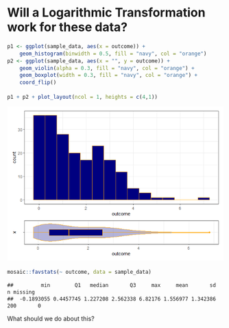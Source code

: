 Will a Logarithmic Transformation work for these data?
================

``` r
p1 <- ggplot(sample_data, aes(x = outcome)) +
    geom_histogram(binwidth = 0.5, fill = "navy", col = "orange")
p2 <- ggplot(sample_data, aes(x = "", y = outcome)) +
    geom_violin(alpha = 0.3, fill = "navy", col = "orange") +
    geom_boxplot(width = 0.3, fill = "navy", col = "orange") + 
    coord_flip()

p1 + p2 + plot_layout(ncol = 1, heights = c(4,1))
```

![](example_26_files/figure-gfm/unnamed-chunk-2-1.png)<!-- -->

``` r
mosaic::favstats(~ outcome, data = sample_data)
```

    ##         min        Q1   median       Q3     max     mean       sd   n missing
    ##  -0.1893055 0.4457745 1.227208 2.562338 6.82176 1.556977 1.342386 200       0

What should we do about this?
